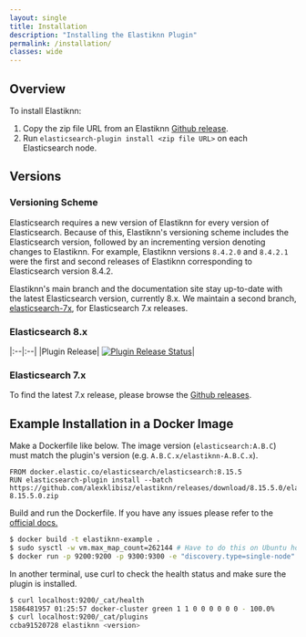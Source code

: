 ```yaml
---
layout: single
title: Installation
description: "Installing the Elastiknn Plugin"
permalink: /installation/
classes: wide
---
```


## Overview

To install Elastiknn:

1. Copy the zip file URL from an Elastiknn [Github release](https://github.com/alexklibisz/elastiknn/releases).
2. Run `elasticsearch-plugin install <zip file URL>` on each Elasticsearch node. 

## Versions

### Versioning Scheme

Elasticsearch requires a new version of Elastiknn for every version of Elasticsearch.
Because of this, Elastiknn's versioning scheme includes the Elasticsearch version, followed by an incrementing version denoting changes to Elastiknn.
For example, Elastiknn versions `8.4.2.0` and `8.4.2.1` were the first and second releases of Elastiknn corresponding to Elasticsearch version 8.4.2.  

Elastiknn's main branch and the documentation site stay up-to-date with the latest Elasticsearch version, currently 8.x.
We maintain a second branch, [elasticsearch-7x](https://github.com/alexklibisz/elastiknn/tree/elasticsearch-7x), for Elasticsearch 7.x releases.

### Elasticsearch 8.x

|:--|:--|
|Plugin Release| [![Plugin Release Status][Badge-Plugin-Release]][Link-Plugin-Release]|

[Link-Plugin-Release]: https://github.com/alexklibisz/elastiknn/releases/latest
[Badge-Plugin-Release]: https://img.shields.io/github/v/release/alexklibisz/elastiknn?style=for-the-badge "Plugin Release"

### Elasticsearch 7.x

To find the latest 7.x release, please browse the [Github releases](https://github.com/alexklibisz/elastiknn/releases).

## Example Installation in a Docker Image

Make a Dockerfile like below. 
The image version (`elasticsearch:A.B.C`) must match the plugin's version (e.g. `A.B.C.x/elastiknn-A.B.C.x`).

```docker
FROM docker.elastic.co/elasticsearch/elasticsearch:8.15.5
RUN elasticsearch-plugin install --batch https://github.com/alexklibisz/elastiknn/releases/download/8.15.5.0/elastiknn-8.15.5.0.zip
```

Build and run the Dockerfile. If you have any issues please refer to the [official docs.](https://www.elastic.co/guide/en/elasticsearch/reference/current/docker.html)

```sh
$ docker build -t elastiknn-example .
$ sudo sysctl -w vm.max_map_count=262144 # Have to do this on Ubuntu host; not sure about others.
$ docker run -p 9200:9200 -p 9300:9300 -e "discovery.type=single-node" -e "xpack.security.enabled=false" elastiknn-example
```

In another terminal, use curl to check the health status and make sure the plugin is installed.

```sh
$ curl localhost:9200/_cat/health
1586481957 01:25:57 docker-cluster green 1 1 0 0 0 0 0 0 - 100.0%
$ curl localhost:9200/_cat/plugins
ccba91520728 elastiknn <version>
```


